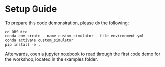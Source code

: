 # Setup Guide

To prepare this code demonstration, please do the following:
```
cd ORSuite
conda env create --name custom_simulator --file environment.yml
conda activate custom_simulator
pip install -e .
```

Afterwards, open a jupyter notebook to read through the first code demo for the workshop, located in the examples folder.
